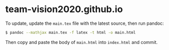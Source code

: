 # team-vision2020.github.io
To update, update the `main.tex` file with the latest source, then run pandoc:

```bash
$ pandoc --mathjax main.tex -f latex -t html -o main.html
```

Then copy and paste the body of `main.html` into `index.html` and commit.
